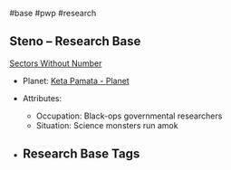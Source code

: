 #base #pwp #research

## Steno &ndash; Research Base

[Sectors Without Number](https://sectorswithoutnumber.com/sector/bfDcBzTtgpeyLUfwzjio/researchBase/4Ef8chTrEmfv9Uum5gYv)

- Planet: [Keta Pamata - Planet](../../../Gaming/StarsWithoutNumber/PiratesWithoutPlunder/Keta%20Pamata%20-%20Planet.md)

- Attributes:
   -   Occupation: Black-ops governmental researchers
   -   Situation: Science monsters run amok

- Research Base Tags
	-  

